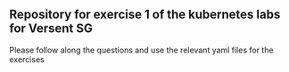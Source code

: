 ## Repository for exercise 1 of the kubernetes labs for Versent SG

Please follow along the questions and use the relevant yaml files for the exercises
